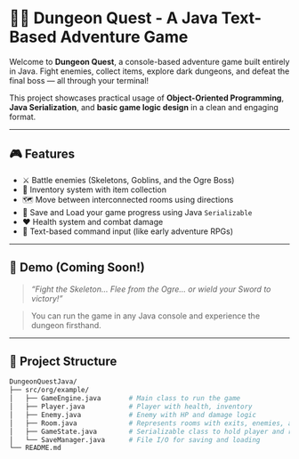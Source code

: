 # 🧙‍♂️ Dungeon Quest - A Java Text-Based Adventure Game

Welcome to **Dungeon Quest**, a console-based adventure game built entirely in Java. Fight enemies, collect items, explore dark dungeons, and defeat the final boss — all through your terminal!

This project showcases practical usage of **Object-Oriented Programming**, **Java Serialization**, and **basic game logic design** in a clean and engaging format.

---

## 🎮 Features

- ⚔️ Battle enemies (Skeletons, Goblins, and the Ogre Boss)
- 🎒 Inventory system with item collection
- 🗺️ Move between interconnected rooms using directions
- 💾 Save and Load your game progress using Java `Serializable`
- ❤️ Health system and combat damage
- 📜 Text-based command input (like early adventure RPGs)

---

## 📸 Demo (Coming Soon!)

> *“Fight the Skeleton… Flee from the Ogre… or wield your Sword to victory!”*

> You can run the game in any Java console and experience the dungeon firsthand.

---

## 📁 Project Structure

```bash
DungeonQuestJava/
├── src/org/example/
│   ├── GameEngine.java       # Main class to run the game
│   ├── Player.java           # Player with health, inventory
│   ├── Enemy.java            # Enemy with HP and damage logic
│   ├── Room.java             # Represents rooms with exits, enemies, and items
│   ├── GameState.java        # Serializable class to hold player and room info
│   └── SaveManager.java      # File I/O for saving and loading
└── README.md
